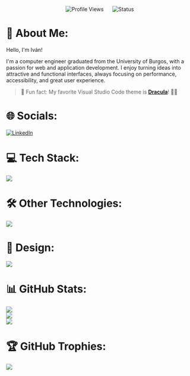 <p align="center">
  <img src="https://komarev.com/ghpvc/?username=ivaanesteepar&color=blueviolet" alt="Profile Views" />
  &nbsp;&nbsp;&nbsp;&nbsp;
  <img src="https://img.shields.io/badge/Status-%F0%9F%9A%80%20Coding-blueviolet?style=flat" alt="Status" />
</p>

# 💫 About Me:
<p>Hello, I'm Iván!</p>
<p>I'm a computer engineer graduated from the University of Burgos, with a passion for web and application development. I enjoy turning ideas into attractive and functional interfaces, always focusing on performance, accessibility, and great user experience.</p>

<blockquote>
  🎨 Fun fact: My favorite Visual Studio Code theme is 
  <a href="https://draculatheme.com/visual-studio-code" target="_blank" rel="noopener noreferrer"><strong>Dracula</strong></a>! 🧛‍♂️
</blockquote>

# 🌐 Socials:
<p>
  <a href="https://www.linkedin.com/in/iv%C3%A1n-est%C3%A9par-a95206233/" target="_blank">
    <img src="https://skillicons.dev/icons?i=linkedin" title="LinkedIn" alt="LinkedIn" />
  </a>
</p>

# 💻 Tech Stack:
<p>
  <img src="https://skillicons.dev/icons?i=java,kotlin,html,css,js,python,php,postgresql,c" />
</p>

# 🛠️ Other Technologies:
<p>
  <img src="https://skillicons.dev/icons?i=git,firebase,androidstudio,idea,vscode,gitlab,github" />
</p>

# 🎨 Design:
<p>
  <img src="https://skillicons.dev/icons?i=figma" />
</p>


# 📊 GitHub Stats:
![](https://github-readme-stats.vercel.app/api?username=ivaanesteepar&theme=midnight-purple&hide_border=false&include_all_commits=false&count_private=false)<br/>
![](https://github-readme-streak-stats.herokuapp.com/?user=ivaanesteepar&theme=midnight-purple&hide_border=false)<br/>
![](https://github-readme-stats.vercel.app/api/top-langs/?username=ivaanesteepar&theme=midnight-purple&hide_border=false&include_all_commits=false&count_private=false&layout=compact)

# 🏆 GitHub Trophies:
![](https://github-profile-trophy.vercel.app/?username=ivaanesteepar&theme=radical&no-frame=false&no-bg=false&margin-w=4)


